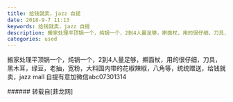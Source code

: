 ```yaml
---
title: 给钱就卖，jazz 自提
date: 2018-9-7 11:13
keywords: 给钱就卖，jazz 自提
description: 搬家处理平顶锅一个，炖锅一个，2到4人量足够，擀面杖，用的很仔细，刀具，黑木耳，绿豆，老抽，宽粉，大料国内带的花椒辣椒，八角等，统统赠送，给钱就卖，jazz mall 自提有意加微信abc07301314
categories: used
---
```

<td class="t_f" id="postmessage_1756464">

搬家处理平顶锅一个，炖锅一个，2到4人量足够，擀面杖，用的很仔细，刀具，黑木耳，绿豆，老抽，宽粉，大料国内带的花椒辣椒，八角等，统统赠送，给钱就卖，jazz mall 自提有意加微信abc07301314<br/>
<img alt="" border="0" class="zoom" data-cf-modified-f3cb8eacf7ba8d87bf0c3d36-="" file="http://www.flw.ph/data/appbyme/upload/image/201809/07/5or2iJrFpVCT.jpg" id="aimg_kwtAm" lazyloadthumb="1" onclick="" onmouseover="" src="http://www.flw.ph/data/appbyme/upload/image/201809/07/5or2iJrFpVCT.jpg"/><br/>
</td>
###### 转载自[菲龙网]